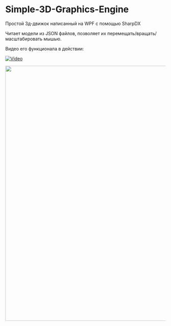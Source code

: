 # Simple-3D-Graphics-Engine
Простой 3д-движок написанный на WPF с помощью SharpDX

Читает модели из JSON файлов, позволяет их перемещать/вращать/масштабировать мышью.

Видео его функционала в действии:

[![Video](http://img.youtube.com/vi/K_Zuz1isiFU/maxresdefault.jpg)](http://www.youtube.com/watch?v=K_Zuz1isiFU "Simple 3D Graphics Engine")



<img src="http://img.youtube.com/vi/K_Zuz1isiFU/maxresdefault.jpg" width="1000" height="800">
